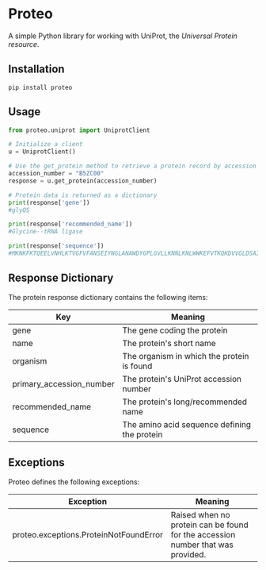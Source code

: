 # Proteo

A simple Python library for working with UniProt, the *Universal Protein resource*.

## Installation

```
pip install proteo
```

## Usage

```python
from proteo.uniprot import UniprotClient

# Initialize a client
u = UniprotClient()

# Use the get_protein method to retrieve a protein record by accession number
accession_number = "B5ZC00"
response = u.get_protein(accession_number)

# Protein data is returned as a dictionary
print(response['gene'])
#glyQS

print(response['recommended_name'])
#Glycine--tRNA ligase

print(response['sequence'])
#MKNKFKTQEELVNHLKTVGFVFANSEIYNGLANAWDYGPLGVLLKNNLKNLWWKEFVTKQKDVVGLDSAIILNPLVWKASGHLDNFSDPLIDCKNCKARYRADKLIESFDENIHIAENSSNEEFAKVLNDYEISCPTCKQFNWTEIRHFNLMFKTYQGVIEDAKNVVYLRPETAQGIFVNFKNVQRSMRLHLPFGIAQIGKSFRNEITPGNFIFRTREFEQMEIEFFLKEESAYDIFDKYLNQIENWLVSACGLSLNNLRKHEHPKEELSHYSKKTIDFEYNFLHGFSELYGIAYRTNYDLSVHMNLSKKDLTYFDEQTKEKYVPHVIEPSVGVERLLYAILTEATFIEKLENDDERILMDLKYDLAPYKIAVMPLVNKLKDKAEEIYGKILDLNISATFDNSGSIGKRYRRQDAIGTIYCLTIDFDSLDDQQDPSFTIRERNSMAQKRIKLSELPLYLNQKAHEDFQRQCQK
```

## Response Dictionary

The protein response dictionary contains the following items:

Key | Meaning
------------ | -------------
gene | The gene coding the protein
name | The protein's short name
organism | The organism in which the protein is found
primary_accession_number | The protein's UniProt accession number
recommended_name | The protein's long/recommended name
sequence | The amino acid sequence defining the protein

## Exceptions

Proteo defines the following exceptions:

Exception | Meaning
------------ | -------------
proteo.exceptions.ProteinNotFoundError | Raised when no protein can be found for the accession number that was provided.

